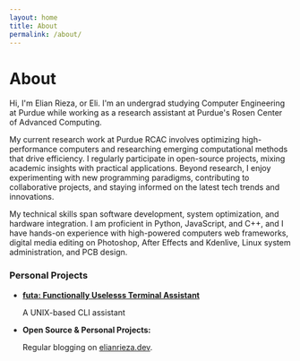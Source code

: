 ```yaml
---
layout: home
title: About
permalink: /about/
---
```


# **About**

Hi, I'm Elian Rieza, or Eli. I'm an undergrad studying Computer Engineering at Purdue while working as a research assistant at Purdue's Rosen Center of Advanced Computing.

My current research work at Purdue RCAC involves optimizing high-performance computers and researching emerging computational methods that drive efficiency. I regularly participate in open-source projects, mixing academic insights with practical applications. Beyond research, I enjoy experimenting with new programming paradigms, contributing to collaborative projects, and staying informed on the latest tech trends and innovations.

My technical skills span software development, system optimization, and hardware integration. I am proficient in Python, JavaScript, and C++, and I have hands-on experience with high-powered computers web frameworks, digital media editing on Photoshop, After Effects and Kdenlive, Linux system administration, and PCB design. 

### Personal Projects
- [**futa: Functionally Uselesss Terminal Assistant**](https://github.com/nail-e/futa)

  A UNIX-based CLI assistant
- **Open Source & Personal Projects:**  
  
  Regular blogging on [elianrieza.dev](https://elianrieza.dev).
  
